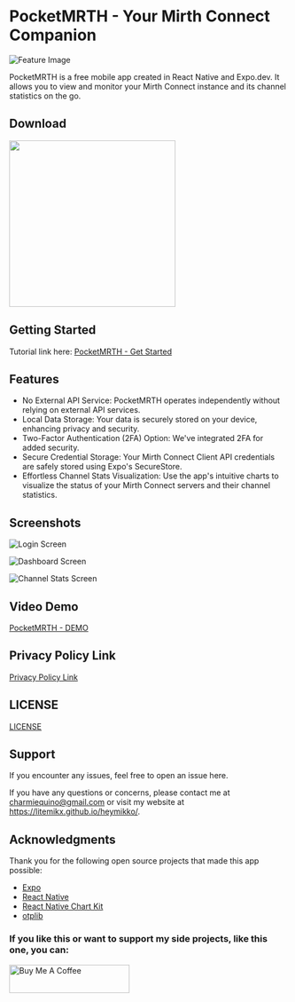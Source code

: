 # PocketMRTH - Your Mirth Connect Companion

![Feature Image](docs/pocketmrth-feature-graphic.png)

PocketMRTH is a free mobile app created in React Native and Expo.dev. It allows you to view and monitor your Mirth Connect instance and its channel statistics on the go.

## Download

<a href="https://play.google.com/store/apps/details?id=com.mixelot.PocketMRTH" target="_blank"><img src="https://raw.githubusercontent.com/litemikx/pocketmrth/master/docs/google-play-badge.png" width="300"></a>


## Getting Started

Tutorial link here: [PocketMRTH - Get Started](https://thisdevblogs.wordpress.com/2023/09/18/pocketmrth-a-mobile-app-to-monitor-your-mirth-connect/)

## Features
- No External API Service: PocketMRTH operates independently without relying on external API services.
- Local Data Storage: Your data is securely stored on your device, enhancing privacy and security.
- Two-Factor Authentication (2FA) Option: We've integrated 2FA for added security.
- Secure Credential Storage: Your Mirth Connect Client API credentials are safely stored using Expo's SecureStore.
- Effortless Channel Stats Visualization: Use the app's intuitive charts to visualize the status of your Mirth Connect servers and their channel statistics.

## Screenshots

![Login Screen](docs/screenshot-login.png)

![Dashboard Screen](docs/screenshot-main.png)

![Channel Stats Screen](docs/screenshot-connection-channel-stats.png)

## Video Demo
[PocketMRTH - DEMO](https://www.youtube.com/watch?v=dNSfR93Cq-4)

## Privacy Policy Link
[Privacy Policy Link](https://raw.githubusercontent.com/litemikx/pocketmrth/master/docs/privacy-policy.md)

## LICENSE
[LICENSE](https://raw.githubusercontent.com/litemikx/pocketmrth/master/LICENSE)

## Support
If you encounter any issues, feel free to open an issue here. 

If you have any questions or concerns, please contact me at charmiequino@gmail.com or visit my website at https://litemikx.github.io/heymikko/.

## Acknowledgments
Thank you for the following open source projects that made this app possible:
- [Expo](https://expo.dev/)
- [React Native](https://reactnative.dev/)
- [React Native Chart Kit](https://www.npmjs.com/package/react-native-chart-kit)
- [otplib](https://github.com/yeojz/otplib)

### If you like this or want to support my side projects, like this one, you can:
<a href="https://www.buymeacoffee.com/heymikko" target="_blank"><img src="https://cdn.buymeacoffee.com/buttons/v2/default-yellow.png" alt="Buy Me A Coffee" style="height: 51px !important;width: 217px !important"></a>

